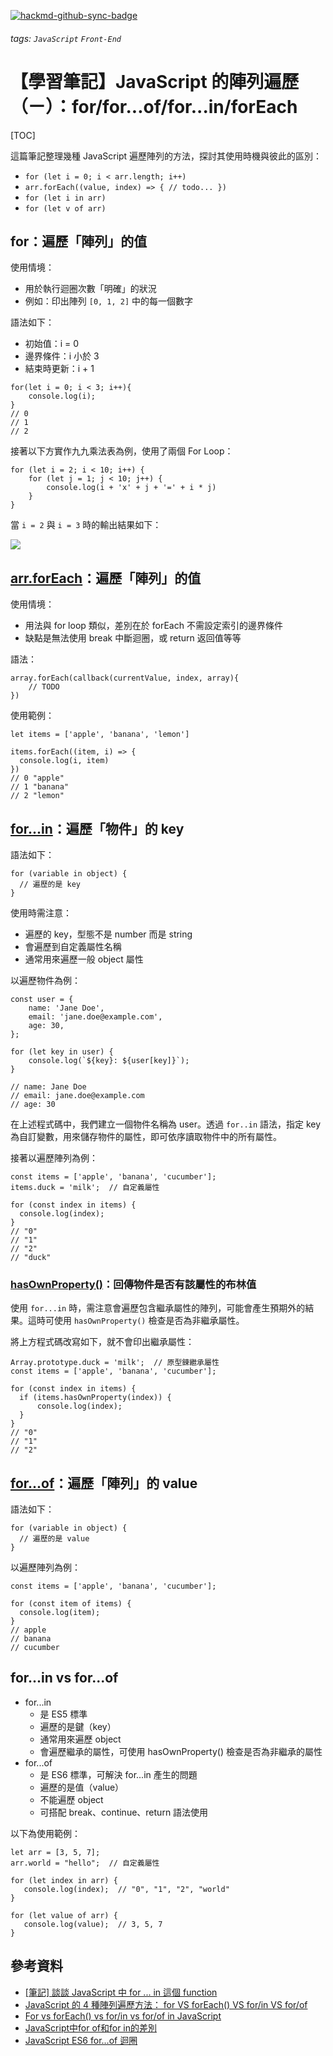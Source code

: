 [![hackmd-github-sync-badge](https://hackmd.io/EBi1V78ASXGRAhbXk4arfg/badge)](https://hackmd.io/EBi1V78ASXGRAhbXk4arfg)
###### tags: `JavaScript` `Front-End`
# 【學習筆記】JavaScript 的陣列遍歷（ㄧ）：for/for...of/for...in/forEach

[TOC]

這篇筆記整理幾種 JavaScript 遍歷陣列的方法，探討其使用時機與彼此的區別：

+ `for (let i = 0; i < arr.length; i++)`
+ `arr.forEach((value, index) => { // todo... })`
+ `for (let i in arr)`
+ `for (let v of arr)`

## for：遍歷「陣列」的值

使用情境：

+ 用於執行迴圈次數「明確」的狀況
+ 例如：印出陣列 `[0, 1, 2]` 中的每一個數字

語法如下：

+ 初始值：i = 0
+ 邊界條件：i 小於 3
+ 結束時更新：i + 1

```javascript=
for(let i = 0; i < 3; i++){
    console.log(i);
}
// 0
// 1
// 2
```

接著以下方實作九九乘法表為例，使用了兩個 For Loop：

```javascript=
for (let i = 2; i < 10; i++) {
    for (let j = 1; j < 10; j++) {
        console.log(i + 'x' + j + '=' + i * j)
    }
}
```

當 `i = 2` 與 `i = 3` 時的輸出結果如下：

![](https://i.imgur.com/dPeST08.png)


## [arr.forEach](https://developer.mozilla.org/zh-TW/docs/Web/JavaScript/Reference/Global_Objects/Array/forEach)：遍歷「陣列」的值

使用情境：

+ 用法與 for loop 類似，差別在於 forEach 不需設定索引的邊界條件
+ 缺點是無法使用 break 中斷迴圈，或 return 返回值等等

語法：

```javascript=
array.forEach(callback(currentValue, index, array){
    // TODO
})
```

使用範例：

```javascript=
let items = ['apple', 'banana', 'lemon']

items.forEach((item, i) => {
  console.log(i, item)
})
// 0 "apple"
// 1 "banana"
// 2 "lemon"
```


## [for...in](https://developer.mozilla.org/zh-TW/docs/Web/JavaScript/Reference/Statements/for...in)：遍歷「物件」的 key

語法如下：

```javascript=
for (variable in object) {
  // 遍歷的是 key
}
```

使用時需注意：

+ 遍歷的 key，型態不是 number 而是 string
+ 會遍歷到自定義屬性名稱
+ 通常用來遍歷一般 object 屬性 

以遍歷物件為例：

```javascript=
const user = {
    name: 'Jane Doe',
    email: 'jane.doe@example.com',
    age: 30,
};

for (let key in user) {
    console.log(`${key}: ${user[key]}`);
}

// name: Jane Doe
// email: jane.doe@example.com
// age: 30
```

在上述程式碼中，我們建立一個物件名稱為 user。透過 `for..in` 語法，指定 key 為自訂變數，用來儲存物件的屬性，即可依序讀取物件中的所有屬性。

接著以遍歷陣列為例：

```javascript=
const items = ['apple', 'banana', 'cucumber'];
items.duck = 'milk';  // 自定義屬性

for (const index in items) {
  console.log(index);
}
// "0"
// "1"
// "2"
// "duck"
```

### [hasOwnProperty()](https://developer.mozilla.org/zh-TW/docs/Web/JavaScript/Reference/Global_Objects/Object/hasOwnProperty)：回傳物件是否有該屬性的布林值

使用 `for...in` 時，需注意會遍歷包含繼承屬性的陣列，可能會產生預期外的結果。這時可使用 `hasOwnProperty()` 檢查是否為非繼承屬性。

將上方程式碼改寫如下，就不會印出繼承屬性：

```javascript=
Array.prototype.duck = 'milk';  // 原型鍊繼承屬性
const items = ['apple', 'banana', 'cucumber'];

for (const index in items) {
  if (items.hasOwnProperty(index)) {
      console.log(index);
  }
}
// "0"
// "1"
// "2"
```

## [for...of](https://developer.mozilla.org/en-US/docs/Web/JavaScript/Reference/Statements/for...of)：遍歷「陣列」的 value

語法如下：

```javascript=
for (variable in object) {
  // 遍歷的是 value
}
```

以遍歷陣列為例：

```javascript=
const items = ['apple', 'banana', 'cucumber'];

for (const item of items) {
  console.log(item);
}
// apple
// banana
// cucumber
```

## for...in vs for...of

+ for...in 
  + 是 ES5 標準
  + 遍歷的是鍵（key）
  + 通常用來遍歷 object
  + 會遍歷繼承的屬性，可使用 hasOwnProperty() 檢查是否為非繼承的屬性
+ for...of
  + 是 ES6 標準，可解決 for...in 產生的問題
  + 遍歷的是值（value）
  + 不能遍歷 object
  + 可搭配 break、continue、return 語法使用

以下為使用範例：

```javascript=
let arr = [3, 5, 7];
arr.world = "hello";  // 自定義屬性

for (let index in arr) {
   console.log(index);  // "0", "1", "2", "world"
}

for (let value of arr) {
   console.log(value);  // 3, 5, 7
}
```


## 參考資料

+ [[筆記] 談談 JavaScript 中 for ... in 這個 function](https://pjchender.blogspot.com/2016/06/javascript-for-in-function.html)
+ [JavaScript 的 4 種陣列遍歷方法： for VS forEach() VS for/in VS for/of](https://www.gushiciku.cn/pl/2M0c/zh-tw)
+ [For vs forEach() vs for/in vs for/of in JavaScript](http://thecodebarbarian.com/for-vs-for-each-vs-for-in-vs-for-of-in-javascript.html)
+ [JavaScript中for of和for in的差別](https://blog.typeart.cc/JavaScript%E4%B8%ADfor%20of%E5%92%8Cfor%20in%E7%9A%84%E5%B7%AE%E5%88%A5/)
+ [JavaScript ES6 for...of 迴圈](https://www.fooish.com/javascript/ES6/for-of.html)
